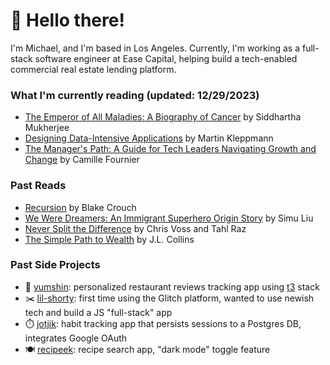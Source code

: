 # 👋 Hello there!

I'm Michael, and I'm based in Los Angeles. Currently, I'm working as a full-stack software engineer at Ease Capital, helping build a tech-enabled commercial real estate lending platform. 

### What I'm currently reading (updated: 12/29/2023)
* [The Emperor of All Maladies: A Biography of Cancer](https://www.goodreads.com/book/show/7170627-the-emperor-of-all-maladies) by Siddhartha Mukherjee
* [Designing Data-Intensive Applications](https://www.goodreads.com/book/show/23463279-designing-data-intensive-applications) by Martin Kleppmann
* [The Manager's Path: A Guide for Tech Leaders Navigating Growth and Change](https://www.goodreads.com/ro/book/show/33369254-the-manager-s-path) by Camille Fournier

### Past Reads
* [Recursion](https://www.goodreads.com/book/show/42046112-recursion) by Blake Crouch
* [We Were Dreamers: An Immigrant Superhero Origin Story](https://www.goodreads.com/en/book/show/52582665-we-were-dreamers) by Simu Liu
* [Never Split the Difference](https://www.goodreads.com/book/show/26156469-never-split-the-difference) by Chris Voss and Tahl Raz
* [The Simple Path to Wealth](https://www.goodreads.com/book/show/30646587-the-simple-path-to-wealth) by J.L. Collins

### Past Side Projects
* 🍴 [yumshin](https://yumsh.in): personalized restaurant reviews tracking app using [t3](https://create.t3.gg/) stack
* ✂️ [lil-shorty](https://lil-shorty.glitch.me): first time using the Glitch platform, wanted to use newish tech and build a JS "full-stack" app
* ⏱️ [jotjik](https://jotjik.vercel.app/): habit tracking app that persists sessions to a Postgres DB, integrates Google OAuth
* 🍽️ [recipeek](https://recipeeek.netlify.app): recipe search app, "dark mode" toggle feature
